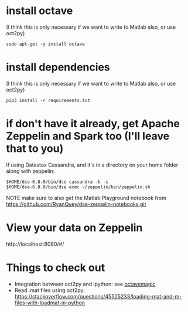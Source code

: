 # install octave
(I think this is only necessary if we want to write to Matlab also, or use oct2py)

```
sudo apt-get -y install octave
```

# install dependencies
(I think this is only necessary if we want to write to Matlab also, or use oct2py)
```
pip3 install -r requirements.txt
```

# if don't have it already, get Apache Zeppelin and Spark too (I'll leave that to you)
If using Datastax Cassandra, and it's in a directory on your home folder along with zeppelin: 
```
$HOME/dse-6.8.0/bin/dse cassandra -k -s
$HOME/dse-6.8.0/bin/dse exec ~/zeppelin/bin/zeppelin.sh
```

NOTE make sure to also get the Matlab Playground notebook from https://github.com/RyanQuey/dse-zeppelin-notebooks.git

# View your data on Zeppelin

http://localhost:8080/#/

# Things to check out
- Integration between oct2py and ipython: see [octavemagic](https://nbviewer.jupyter.org/github/blink1073/oct2py/blob/master/example/octavemagic_extension.ipynb?create=1)
- Read .mat files using oct2py: https://stackoverflow.com/questions/45525233/loading-mat-and-m-files-with-loadmat-in-python

